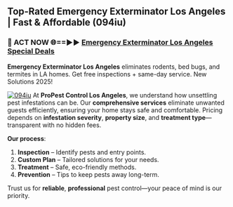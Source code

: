 ## Top-Rated Emergency Exterminator Los Angeles | Fast & Affordable (094iu)

<h3>🐜 ACT NOW 🌐==►► <a href="https://tinyurl.com/yc7vsfwc" rel="nofollow">Emergency Exterminator Los Angeles Special Deals</a></h3>

**Emergency Exterminator Los Angeles** eliminates rodents, bed bugs, and termites in LA homes. Get free inspections + same-day service. New Solutions 2025!

[![094iu](https://i.imgur.com/1VzRXn8.jpeg)](https://tinyurl.com/yc7vsfwc)
At **ProPest Control Los Angeles**, we understand how unsettling pest infestations can be. Our **comprehensive services** eliminate unwanted guests efficiently, ensuring your home stays safe and comfortable. Pricing depends on **infestation severity**, **property size**, and **treatment type**—transparent with no hidden fees.  

**Our process**:  
1. **Inspection** – Identify pests and entry points.  
2. **Custom Plan** – Tailored solutions for your needs.  
3. **Treatment** – Safe, eco-friendly methods.  
4. **Prevention** – Tips to keep pests away long-term.  

Trust us for **reliable**, **professional** pest control—your peace of mind is our priority.